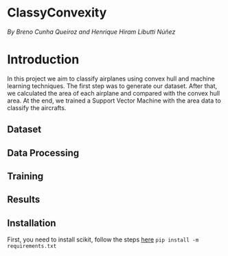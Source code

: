 # ClassyConvexity
_By Breno Cunha Queiroz and Henrique Hiram Libutti Núñez_
# Introduction
In this project we aim to classify airplanes using convex hull and machine learning techniques. The first step was to generate our dataset. After that, we calculated the area of each airplane and compared with the convex hull area. At the end, we trained a Support Vector Machine with the area data to classify the aircrafts.

## Dataset

## Data Processing

## Training

## Results

## Installation
First, you need to install scikit, follow the steps [here](https://scikit-image.org/docs/dev/install.html)
  `pip install -m requirements.txt`
